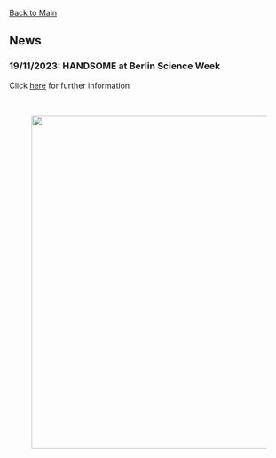 [Back to Main](https://poc-handsome.github.io)

## News

### 19/11/2023: HANDSOME at Berlin Science Week

Click [here](https://berlinscienceweek.com/event/from-order-to-disorder-and-back-featuring-icarus-performance/) for further information

<br>
<figure>
  <img src="https://poc-handsome.github.io/news-02/BSW_Table.jpg" width=600>
</figure>
<br>
